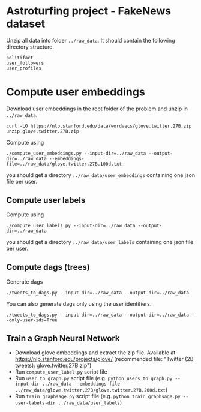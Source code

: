 # Astroturfing project - FakeNews dataset


Unzip all data into folder `../raw_data`. It should contain the following directory 
structure. 

```
politifact
user_followers
user_profiles
```

# Compute user embeddings

Download user embeddings in the root folder of the problem and unzip in `../raw_data`. 

```
curl -LO https://nlp.stanford.edu/data/wordvecs/glove.twitter.27B.zip
unzip glove.twitter.27B.zip
```

Compute using 

```
./compute_user_embeddings.py --input-dir=../raw_data --output-dir=../raw_data --embeddings-file=../raw_data/glove.twitter.27B.100d.txt
```

you should get a directory `../raw_data/user_embeddings` containing one json file per user. 

## Compute user labels 

Compute using 

```
./compute_user_labels.py --input-dir=../raw_data --output-dir=../raw_data
```

you should get a directory `../raw_data/user_labels` containing one json file per user. 

## Compute dags (trees)

Generate dags

```
./tweets_to_dags.py --input-dir=../raw_data --output-dir=../raw_data
```

Υοu can also generate dags only using the user identifiers.

```
./tweets_to_dags.py --input-dir=../raw_data --output-dir=../raw_data --only-user-ids=True
```



## Train a Graph Neural Network

* Download glove embeddings and extract the zip file. 
  Available at https://nlp.stanford.edu/projects/glove/ (recommended file: "Twitter (2B tweets): glove.twitter.27B.zip")
* Run `compute_user_label.py` script file
* Run `user_to_graph.py` script file (e.g. `python users_to_graph.py --input-dir ../raw_data --embeddings-file ../raw_data/glove.twitter.27B/glove.twitter.27B.200d.txt`)
* Run `train_graphsage.py` script file (e.g. `python train_graphsage.py --user-labels-dir ../raw_data/user_labels`)

